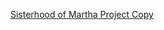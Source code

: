 
[Sisterhood of Martha Project Copy](https://previewer.adalo.com/67c25966-89f3-4514-89f4-6fe6815e5fa1)
